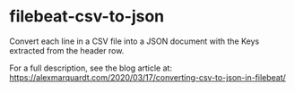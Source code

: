 # filebeat-csv-to-json
Convert each line in a CSV file into a JSON document with the Keys extracted from the header row.

For a full description, see the blog article at: https://alexmarquardt.com/2020/03/17/converting-csv-to-json-in-filebeat/
